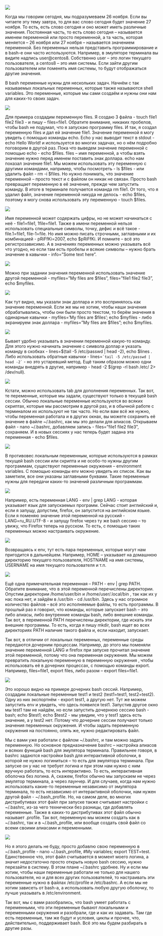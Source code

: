 ![](images/13/date.png)

Когда мы говорим сегодня, мы подразумеваем 26 ноября. Если вы читаете эту тему завтра, то для вас слово сегодня будет значение 27 ноября. То есть, есть слово сегодня и оно может иметь различные значения. Постоянная часть, то есть слово сегодня – называется именем переменной или просто переменной, а та часть, которая меняется – 26 ноября или 27 ноября – называется значением переменной. Без переменных нельзя представить программирование и в bash-е они часто используются. Например, в эмуляторе терминала вы видите надпись user@centos8. Собственно user – это логин текущего пользователя, а centos8 – это имя системы. Если зайти другим пользователем или поменять имя системы, то  будут отображаться другие значения.

В bash переменные нужны для нескольких задач. Начнём с так называемых локальных переменных, которые также называются shell variables. Это переменные, которые мы сами создаём и нужны они нам для каких-то своих задач.

![](images/13/files.png)

Для примера создадим переменную files. Я создаю 3 файла - touch file1 file2 file3 - и пишу – files=file1. Обратите внимание, никаких пробелов, чтобы bash не подумал, что я запускаю программу files. И так, я создал переменную files и дал ей значение file1. Значение переменной я могу увидеть с помощью команды echo. Echo у нас выводит текст в stdout - echo Hello World! и используется во многих задачах, но о нём подробно поговорим в другой раз. Пока что выведем значение переменной c помощью echo - echo $files. files – имя переменной, а чтобы взять значение нужно перед именем поставить знак доллара. echo нам показал значение file1. Мы можем использовать эту переменную с другими командами, например, чтобы посмотреть - ls  $files - или удалить файл  - rm -i $files. Но нужно понимать, что  значение переменной – просто текст и с файлом он никак не связан. Просто bash превращает переменную в её значение, прежде чем запустить команду. В итоге в терминале получается команда rm file1. От того, что я удалил файл, значение переменной никуда не делось - echo $files, поэтому я могу снова использовать эту переменную - touch $files. 

![](images/13/vars.png)

Имя переменной может содержать цифры, но не может начинаться с неё - file1=file1, 1file=file1. Также в имени переменной нельзя использовать специальные символы, точку, дефис и всё такое - file.1=file1, file-1=file. Но имя можно писать строчными, заглавными и их комбинацией - pRiFfKi=2007, echo $pRiFfKi. И помните – всё это регистрозависимо. А в значениях переменных можно указывать всё что угодно, но если там есть пробелы и всякие символы – нужно брать значение в кавычки - info=”Some text here”. 

![](images/13/myfiles.png)

Можно при задании значения переменной использовать значение другой переменной - myfiles=”My files are $files”, files=”file1 file2 file3”, echo $myfiles. 

![](images/13/escape.png)

Как тут видно, мы указали знак доллара и это воспринялось как значение переменной. Если же мы не хотим, чтобы наши значения обрабатывались, чтобы они были просто текстом, то берём значения в одинарные кавычки - myfiles=’My files are $files’; echo $myfiles - либо экранируем знак доллара - myfiles=”My files are \$files”; echo $myfiles. 

![](images/13/int.png)

Бывает удобно указывать в значении переменной какую-то команду. Для этого нужно начинать значение с символа доллар и указать команду в скобках - lines=$(tail -5 /etc/passwd | head -2), echo $lines . Либо использовать обратные кавычки - lines=`` `tail -5 /etc/passwd | head -2` `` - но это устаревший метод. Ещё таким образом можно одни команды внедрять в другие, например - head -2 $(grep -rl bash /etc/ 2> /dev/null). 

![](images/13/bashrc.png)

Кстати, можно использовать tab для дополнения переменных. Так вот, те переменные, которые мы задали, существуют только в текущей bash сессии. Обычно локальные переменные используются во всяких скриптах, которые мы рассмотрим в другой раз, и в обычной работе с терминалом их используют не так часто. Но если вам всё же нужно, чтобы переменная работала и в других окнах, вы можете сохранить её значение в файле ~/.bashrc, как мы это делали для алиасов. Открываем файл - nano ~/.bashrc, добавляем запись - files=”file1 file2 file3”, сохраняем.  И в новых сессиях у нас теперь будет задана эта переменная - echo $files. 

![](images/13/env.png)

В противовес локальным переменным, которые используются в рамках текущей bash сессии или скрипта и не особо-то нужны другим программам, существуют переменные окружения – environment variables. С помощью команды env можно увидеть их список. Как вы заметили, все они указаны заглавными буквами. Такие переменные нужны для передачи каких-то значений различным программам. 

![](images/13/lang.png)

Например, есть переменная LANG - env | grep LANG - которая указывает язык для запускаемых программ. Сейчас стоит английский и, если я запущу, допустим, firefox, он запустится на английском языке. Если я поменяю значение этой переменной на русский - LANG=ru_RU.UTF-8 - и запущу firefox через ту же bash сессию – то увижу, что Firefox теперь на русском. То есть, с помощью таких переменных можно настраивать окружение. 

![](images/13/home.png)

Возвращаясь к env, тут есть пара переменных, которые могут нам пригодится в дальнейшем. Например, HOME – указывает на домашнюю директорию текущего пользователя, HOSTNAME на имя системы, USERNAME на имя текущего пользователя и т.п.

![](images/13/usrbin.png)

Ещё одна примечательная переменная – PATH - env | grep PATH. Обратите внимание, что в этой переменной перечислены директории. Опустим директории /home/user/bin и /home/user/.local/bin , так как их у нас пока нет, и зайдём в /usr/bin - cd /usr/bin. Здесь у нас огромное количество файлов – всё это исполняемые файлы, то есть программы. В прошлый раз я говорил, что команды, которые запускает bash – это либо алиасы, либо внутренние команды bash, либо внешние команды. Так вот, в переменной PATH перечислены директории, где искать эти внешние программы. То есть, когда я пишу mkdir, bash ищет во всех директориях PATH наличие такого файла и, если находит, запускает. 

Так вот, в отличии от локальных переменных, переменные среды передаются дочерним процессам. Например, до этого мы поменяли значение переменной LANG и firefox при запуске прочитал значение этой переменной, потому что она переменная окружения. Мы можем превратить локальную переменную в переменную окружения , чтобы использовать её в дочерних процессах, с помощью команды export. Например, files=file1, export files, либо разом – export files=file1.

![](images/13/test.png)

Это хорошо видно на примере дочерних bash сессий. Например, создадим локальные переменные test1 и test2 (test1=test1, test2=test2). Одну из них экспортнём - export test1, а другую нет. Тут же можем запустить env и увидеть, что здесь появился test1. Запустив другое окно мы test1 там не найдём, но если запустить дочернюю сессию bash - bash; echo $test1; echo $test2 - мы увидим, что у test1 здесь есть значение, а у test2 нет. Потому что дочерние сессии получают только значения переменных окружения. И чтобы задать переменную окружения на постоянно, опять же, нужно редактировать файл.

Мы с вами уже работали с файлом ~/.bashrc, и там можно задать переменную.  Но основное предназначение bashrc – настройка алиасов и всяких функций bash для эмулятора терминала. Правильнее говоря, в bashrc задаются настройки bash для интерактивной оболочки, в которой не нужно логиниться – то есть для эмулятора терминала. При запуске он у нас не требует логина и при этом нам нужно с ним вручную работать, то есть интерактивно. То есть, интерактивная оболочка без логина. А, скажем, firefox обычно мы запускаем не через эмулятор терминала, а через лаунчер. И для случаев, когда нам нужно использовать какие-то переменные независимо от эмулятора терминала, то есть независимо от интерактивной оболочки, нам нужен другой файл - ~/.bash\_profile. Но, на самом деле, во многих дистрибутивах этот файл при запуске также считывает настройки с ~/.bashrc, из-за чего технически без разницы, где добавлять переменные. Также в каких-то дистрибутивах этот файл обычно называет .profile. Так вот, переменную мы можем создать как в ~/.bashrc, так и в ~/.bash_profile, или вообще создать свой файл со всеми своими алиасами и переменными.

![](images/13/bashprofile.png)

Но я этого делать не буду, просто добавлю свою переменную в ~/.bash\_profile - nano ~/.bash_profile, #My variables; export TEST=test. Единственное что, этот файл считывается в момент моего логина, а значит недостаточно просто открыть новую bash сессию, нужно перезайти в систему. В этом плане ~/.bashrc удобнее. Ну и если мы хотим, чтобы наши переменные работали не только для нашего пользователя, но и для всех других пользователей, то настраивать эти переменные нужно в файлах /etc/profile и /etc/bashrc. А если  мы не хотим зависеть от bash-а, а использовать любую другую оболочку, то лучше указывать в /etc/environment.  

Так вот, мы с вами разобрались, что bash умеет работать с переменными, что эти переменные бывают локальными и переменными окружения и разобрали, где и как их задавать. Там где есть переменные, там же будут и условия, циклы и прочее, что, действительно, поддерживает bash. Всё это мы будем разбирать в другие разы.

